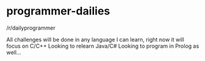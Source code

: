 # programmer-dailies
/r/dailyprogrammer

All challenges will be done in any language I can learn, right now it will focus on C/C++
Looking to relearn Java/C#
Looking to program in Prolog as well...
